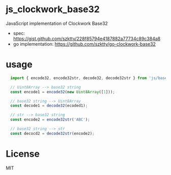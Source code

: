 # js_clockwork_base32

JavaScript implementation of Clockwork Base32

- spec: https://gist.github.com/szktty/228f85794e4187882a77734c89c384a8
- go implementation:  https://github.com/szktty/go-clockwork-base32

# usage

```js
  import { encode32, encode32str, decode32, decode32str } from 'js/base32.mjs';

  // Uint8Array --> base32 string
  const encode1 = encode32(new Uint8Array([1]));

  // base32 string --> Uint8Array
  const decode1 = decode32(ecoded1);

  // str --> base32 string
  const encode2 = encode32str('ABC');

  // base32 string --> str
  const decocd2 = decode32str(encode2);
```

# License

MIT
